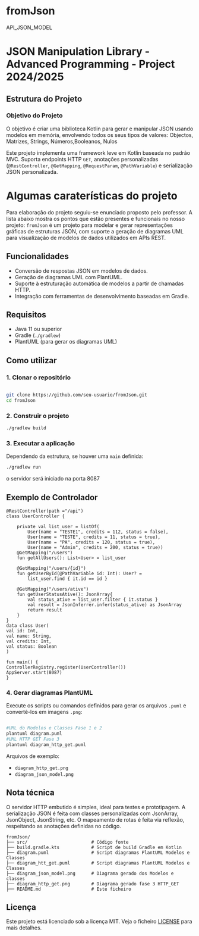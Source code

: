 # fromJson
API_JSON_MODEL
# JSON Manipulation Library - Advanced Programming - Project 2024/2025
## Estrutura do Projeto
### Objetivo do Projeto
O objetivo é criar uma biblioteca Kotlin para gerar e manipular JSON usando modelos em memória,
envolvendo todos os seus tipos de valores: Objectos, Matrizes, Strings, Números,Booleanos, Nulos

Este projeto implementa uma framework leve em Kotlin baseada no padrão MVC. Suporta endpoints HTTP `GET`,
anotações personalizadas (`@RestController`, `@GetMapping`, `@RequestParam`, `@PathVariable`) e serialização JSON personalizada.

# Algumas caraterísticas do projeto
Para elaboração do projeto seguiu-se  enunciado proposto pelo professor.
A lista abaixo mostra os pontos que estão presentes e funcionais no nosso projeto:
`fromJson` é um projeto para modelar e gerar representações gráficas de estruturas JSON, com suporte a geração de diagramas UML para visualização de modelos de dados utilizados em APIs REST.

## Funcionalidades

- Conversão de respostas JSON em modelos de dados.
- Geração de diagramas UML com PlantUML.
- Suporte à estruturação automática de modelos a partir de chamadas HTTP.
- Integração com ferramentas de desenvolvimento baseadas em Gradle.

## Requisitos

- Java 11 ou superior
- Gradle (`./gradlew`)
- PlantUML (para gerar os diagramas UML)

## Como utilizar

### 1. Clonar o repositório
 
```bash

git clone https://github.com/seu-usuario/fromJson.git
cd fromJson
```

### 2. Construir o projeto

```bash
./gradlew build
```

### 3. Executar a aplicação

Dependendo da estrutura, se houver uma `main` definida:
```bash
./gradlew run
```
o servidor será iniciado na porta 8087


## Exemplo de Controlador
```
@RestController(path ="/api")
class UserController {
    
    private val list_user = listOf(
        User(name = "TESTE1", credits = 112, status = false),
        User(name = "TESTE", credits = 11, status = true),
        User(name = "PA", credits = 120, status = true),
        User(name = "Admin", credits = 200, status = true))
    @GetMapping("/users")
    fun getAllUsers(): List<User> = list_user

    @GetMapping("/users/{id}")
    fun getUserById(@PathVariable id: Int): User? =
        list_user.find { it.id == id }

    @GetMapping("/users/ative")
    fun getUserStatusAtive(): JsonArray{
        val status_ative = list_user.filter { it.status }
        val result = JsonInferrer.infer(status_ative) as JsonArray
        return result
    }
}
data class User(
val id: Int,
val name: String,
val credits: Int,
val status: Boolean
)

fun main() {
ControllerRegistry.register(UserController())
AppServer.start(8087)
}
```

### 4. Gerar diagramas PlantUML

Execute os scripts ou comandos definidos para gerar os arquivos `.puml` e convertê-los em imagens `.png`:

```bash

#UML do Modelos e Classes Fase 1 e 2
plantuml diagram.puml
#UML HTTP GET Fase 3
plantuml diagram_http_get.puml

```


Arquivos de exemplo:

- `diagram_http_get.png`
- `diagram_json_model.png`

## Nota técnica
O servidor HTTP embutido é simples, ideal para testes e prototipagem.
A serialização JSON é feita com classes personalizadas com JsonArray, JsonObject, JsonString, etc.
O mapeamento de rotas é feita via reflexão, respeitando as anotações definidas no código.


```
fromJson/
├── src/                        # Código fonte
├── build.gradle.kts            # Script de build Gradle em Kotlin
├── diagram.puml                # Script diagramas PlantUML Modelos e Classes
├── diagram_htt_get.puml        # Script diagramas PlantUML Modelos e Classes
├── diagram_json_model.png      # Diagrama gerado dos Modelos e classes
├── diagram_http_get.png        # Diagrama gerado fase 3 HTTP_GET
├── README.md                   # Este ficheiro
```

## Licença

Este projeto está licenciado sob a licença MIT. Veja o ficheiro [LICENSE](LICENSE) para mais detalhes.